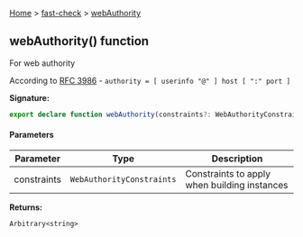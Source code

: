 [Home](/) &gt; [fast-check](../fast-check.md) &gt; [webAuthority](webAuthority_1.md)

## webAuthority() function

For web authority

According to [RFC 3986](https://www.ietf.org/rfc/rfc3986.txt) - `authority = [ userinfo "@" ] host [ ":" port ]`

<b>Signature:</b>

```typescript
export declare function webAuthority(constraints?: WebAuthorityConstraints): Arbitrary<string>;
```

#### Parameters

|  Parameter | Type | Description |
|  --- | --- | --- |
|  constraints | <code>WebAuthorityConstraints</code> | Constraints to apply when building instances |

<b>Returns:</b>

`Arbitrary<string>`


